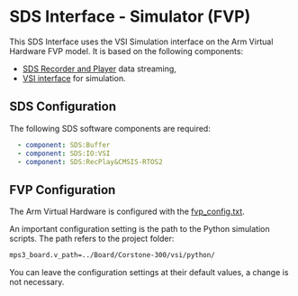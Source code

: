 # SDS Interface - Simulator (FVP)

This SDS Interface uses the VSI Simulation interface on the Arm Virtual Hardware FVP model.
It is based on the following components:

- [SDS Recorder and Player](https://arm-software.github.io/SDS-Framework/main/SDS_API/group__SDS__Recorder__Player.html) data streaming,
- [VSI interface](https://arm-software.github.io/AVH/main/simulation/html/group__arm__vsi.html) for simulation.

## SDS Configuration

The following SDS software components are required:

```yml
  - component: SDS:Buffer
  - component: SDS:IO:VSI
  - component: SDS:RecPlay&CMSIS-RTOS2
```

## FVP Configuration

The Arm Virtual Hardware is configured with the [fvp_config.txt](https://github.com/ARM-software/SDS-Framework/blob/main/template/Board/Corstone-300/fvp_config.txt).

An important configuration setting is the path to the Python simulation scripts. The path refers to the project folder:

```txt
mps3_board.v_path=../Board/Corstone-300/vsi/python/
```

You can leave the configuration settings at their default values, a change is not necessary.

